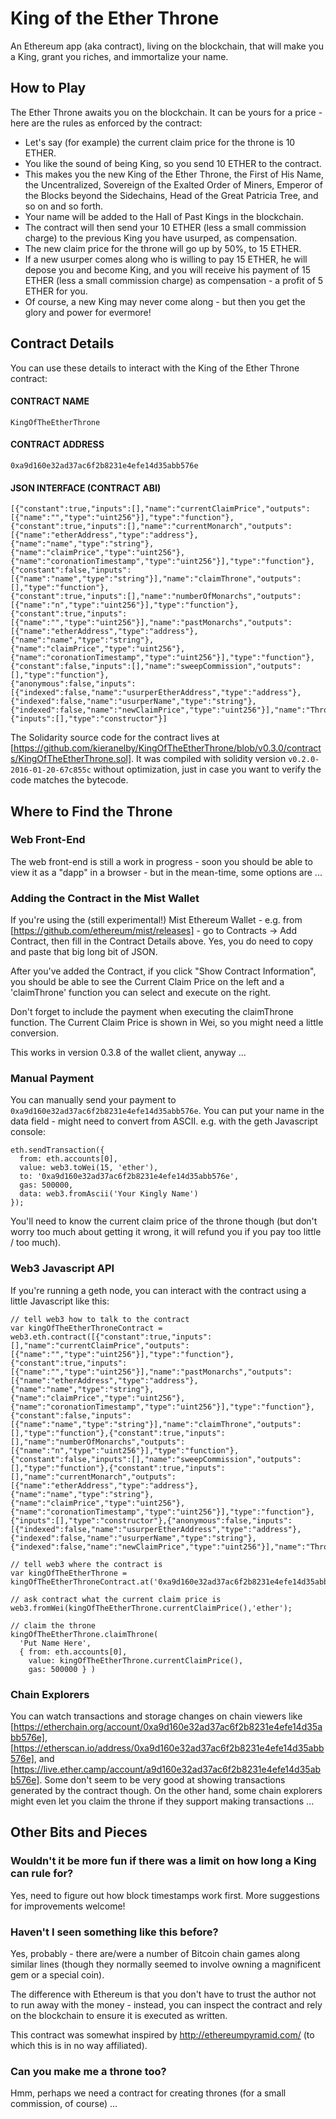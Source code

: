 # King of the Ether Throne
An Ethereum app (aka contract), living on the blockchain, that will make you a King, grant you riches, and immortalize your name.

## How to Play

The Ether Throne awaits you on the blockchain. It can be yours for a price - here are the rules as enforced by the contract:

- Let's say (for example) the current claim price for the throne is 10 ETHER.
- You like the sound of being King, so you send 10 ETHER to the contract.
- This makes you the new King of the Ether Throne, the First of His Name, the Uncentralized, Sovereign of the Exalted Order of Miners, Emperor of the Blocks beyond the Sidechains, Head of the Great Patricia Tree, and so on and so forth.
- Your name will be added to the Hall of Past Kings in the blockchain.
- The contract will then send your 10 ETHER (less a small commission charge) to the previous King you have usurped, as compensation.
- The new claim price for the throne will go up by 50%, to 15 ETHER.
- If a new usurper comes along who is willing to pay 15 ETHER, he will depose you and become King, and you will receive his payment of 15 ETHER (less a small commission charge) as compensation - a profit of 5 ETHER for you.
- Of course, a new King may never come along - but then you get the glory and power for evermore!

## Contract Details

You can use these details to interact with the King of the Ether Throne contract:

#### CONTRACT NAME

`KingOfTheEtherThrone`

#### CONTRACT ADDRESS
`0xa9d160e32ad37ac6f2b8231e4efe14d35abb576e`

#### JSON INTERFACE (CONTRACT ABI)

```
[{"constant":true,"inputs":[],"name":"currentClaimPrice","outputs":[{"name":"","type":"uint256"}],"type":"function"},
{"constant":true,"inputs":[],"name":"currentMonarch","outputs":[{"name":"etherAddress","type":"address"},{"name":"name","type":"string"},{"name":"claimPrice","type":"uint256"},{"name":"coronationTimestamp","type":"uint256"}],"type":"function"},
{"constant":false,"inputs":[{"name":"name","type":"string"}],"name":"claimThrone","outputs":[],"type":"function"},
{"constant":true,"inputs":[],"name":"numberOfMonarchs","outputs":[{"name":"n","type":"uint256"}],"type":"function"},
{"constant":true,"inputs":[{"name":"","type":"uint256"}],"name":"pastMonarchs","outputs":[{"name":"etherAddress","type":"address"},{"name":"name","type":"string"},{"name":"claimPrice","type":"uint256"},{"name":"coronationTimestamp","type":"uint256"}],"type":"function"},
{"constant":false,"inputs":[],"name":"sweepCommission","outputs":[],"type":"function"},
{"anonymous":false,"inputs":[{"indexed":false,"name":"usurperEtherAddress","type":"address"},{"indexed":false,"name":"usurperName","type":"string"},{"indexed":false,"name":"newClaimPrice","type":"uint256"}],"name":"ThroneClaimed","type":"event"},
{"inputs":[],"type":"constructor"}]
```

The Solidarity source code for the contract lives at [https://github.com/kieranelby/KingOfTheEtherThrone/blob/v0.3.0/contracts/KingOfTheEtherThrone.sol]. It was compiled with solidity version `v0.2.0-2016-01-20-67c855c` without optimization, just in case you want to verify the code matches the bytecode.

## Where to Find the Throne

### Web Front-End

The web front-end is still a work in progress - soon you should be able to view it as a "dapp" in a browser - but in the mean-time, some options are ...

### Adding the Contract in the Mist Wallet

If you're using the (still experimental!) Mist Ethereum Wallet - e.g. from [https://github.com/ethereum/mist/releases] - go to Contracts -> Add Contract, then fill in the Contract Details above. Yes, you do need to copy and paste that big long bit of JSON.

After you've added the Contract, if you click "Show Contract Information", you should be able to see the Current Claim Price on the left and a 'claimThrone' function you can select and execute on the right.

Don't forget to include the payment when executing the claimThrone function. The Current Claim Price is shown in Wei, so you might need a little conversion.

This works in version 0.3.8 of the wallet client, anyway ...

### Manual Payment

You can manually send your payment to `0xa9d160e32ad37ac6f2b8231e4efe14d35abb576e`. You can put your name in the data field - might need to convert from ASCII. e.g. with the geth Javascript console:

```
eth.sendTransaction({
  from: eth.accounts[0],
  value: web3.toWei(15, 'ether'),
  to: '0xa9d160e32ad37ac6f2b8231e4efe14d35abb576e',
  gas: 500000,
  data: web3.fromAscii('Your Kingly Name')
});
```

You'll need to know the current claim price of the throne though (but don't worry too much about getting it wrong, it will refund you if you pay too little / too much).

### Web3 Javascript API

If you're running a geth node, you can interact with the contract using a little Javascript like this:

```
// tell web3 how to talk to the contract
var kingOfTheEtherThroneContract = web3.eth.contract([{"constant":true,"inputs":[],"name":"currentClaimPrice","outputs":[{"name":"","type":"uint256"}],"type":"function"},{"constant":true,"inputs":[{"name":"","type":"uint256"}],"name":"pastMonarchs","outputs":[{"name":"etherAddress","type":"address"},{"name":"name","type":"string"},{"name":"claimPrice","type":"uint256"},{"name":"coronationTimestamp","type":"uint256"}],"type":"function"},{"constant":false,"inputs":[{"name":"name","type":"string"}],"name":"claimThrone","outputs":[],"type":"function"},{"constant":true,"inputs":[],"name":"numberOfMonarchs","outputs":[{"name":"n","type":"uint256"}],"type":"function"},{"constant":false,"inputs":[],"name":"sweepCommission","outputs":[],"type":"function"},{"constant":true,"inputs":[],"name":"currentMonarch","outputs":[{"name":"etherAddress","type":"address"},{"name":"name","type":"string"},{"name":"claimPrice","type":"uint256"},{"name":"coronationTimestamp","type":"uint256"}],"type":"function"},{"inputs":[],"type":"constructor"},{"anonymous":false,"inputs":[{"indexed":false,"name":"usurperEtherAddress","type":"address"},{"indexed":false,"name":"usurperName","type":"string"},{"indexed":false,"name":"newClaimPrice","type":"uint256"}],"name":"ThroneClaimed","type":"event"}]);

// tell web3 where the contract is
var kingOfTheEtherThrone = kingOfTheEtherThroneContract.at('0xa9d160e32ad37ac6f2b8231e4efe14d35abb576e');

// ask contract what the current claim price is
web3.fromWei(kingOfTheEtherThrone.currentClaimPrice(),'ether');

// claim the throne
kingOfTheEtherThrone.claimThrone(
  'Put Name Here',
  { from: eth.accounts[0],
    value: kingOfTheEtherThrone.currentClaimPrice(),
    gas: 500000 } )
```

### Chain Explorers

You can watch transactions and storage changes on chain viewers like [https://etherchain.org/account/0xa9d160e32ad37ac6f2b8231e4efe14d35abb576e], [https://etherscan.io/address/0xa9d160e32ad37ac6f2b8231e4efe14d35abb576e], and [https://live.ether.camp/account/a9d160e32ad37ac6f2b8231e4efe14d35abb576e]. Some don't seem to be very good at showing transactions generated by the contract though. On the other hand, some chain explorers might even let you claim the throne if they support making transactions ...

## Other Bits and Pieces

### Wouldn't it be more fun if there was a limit on how long a King can rule for?

Yes, need to figure out how block timestamps work first. More suggestions for improvements welcome!

### Haven't I seen something like this before?

Yes, probably - there are/were a number of Bitcoin chain games along similar lines (though they normally seemed to involve owning a magnificent gem or a special coin).

The difference with Ethereum is that you don't have to trust the author not to run away with the money - instead, you can inspect the contract and rely on the blockchain to ensure it is executed as written.

This contract was somewhat inspired by http://ethereumpyramid.com/ (to which this is in no way affiliated).

### Can you make me a throne too?

Hmm, perhaps we need a contract for creating thrones (for a small commission, of course) ...
